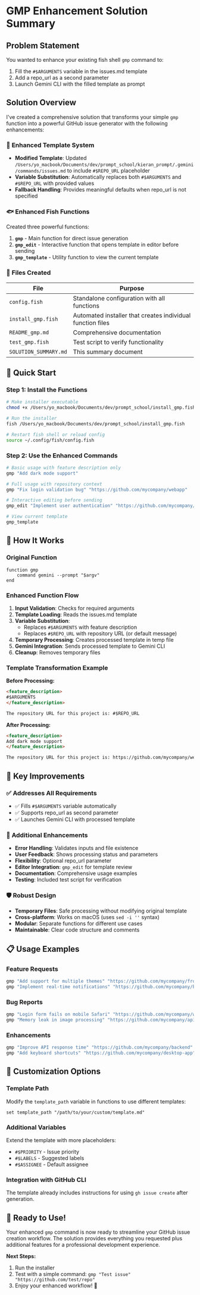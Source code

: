 # GMP Enhancement Solution Summary

## Problem Statement
You wanted to enhance your existing fish shell `gmp` command to:
1. Fill the `#$ARGUMENTS` variable in the issues.md template
2. Add a repo_url as a second parameter
3. Launch Gemini CLI with the filled template as prompt

## Solution Overview

I've created a comprehensive solution that transforms your simple `gmp` function into a powerful GitHub issue generator with the following enhancements:

### 🔧 **Enhanced Template System**
- **Modified Template**: Updated `/Users/yo_macbook/Documents/dev/prompt_school/kieran_prompt/.gemini/commands/issues.md` to include `#$REPO_URL` placeholder
- **Variable Substitution**: Automatically replaces both `#$ARGUMENTS` and `#$REPO_URL` with provided values
- **Fallback Handling**: Provides meaningful defaults when repo_url is not specified

### 🐟 **Enhanced Fish Functions**
Created three powerful functions:

1. **`gmp`** - Main function for direct issue generation
2. **`gmp_edit`** - Interactive function that opens template in editor before sending
3. **`gmp_template`** - Utility function to view the current template

### 📁 **Files Created**

| File | Purpose |
|------|----------|
| `config.fish` | Standalone configuration with all functions |
| `install_gmp.fish` | Automated installer that creates individual function files |
| `README_gmp.md` | Comprehensive documentation |
| `test_gmp.fish` | Test script to verify functionality |
| `SOLUTION_SUMMARY.md` | This summary document |

## 🚀 **Quick Start**

### Step 1: Install the Functions
```bash
# Make installer executable
chmod +x /Users/yo_macbook/Documents/dev/prompt_school/install_gmp.fish

# Run the installer
fish /Users/yo_macbook/Documents/dev/prompt_school/install_gmp.fish

# Restart fish shell or reload config
source ~/.config/fish/config.fish
```

### Step 2: Use the Enhanced Commands
```bash
# Basic usage with feature description only
gmp "Add dark mode support"

# Full usage with repository context
gmp "Fix login validation bug" "https://github.com/mycompany/webapp"

# Interactive editing before sending
gmp_edit "Implement user authentication" "https://github.com/mycompany/backend"

# View current template
gmp_template
```

## 🔄 **How It Works**

### Original Function
```fish
function gmp 
    command gemini --prompt "$argv" 
end 
```

### Enhanced Function Flow
1. **Input Validation**: Checks for required arguments
2. **Template Loading**: Reads the issues.md template
3. **Variable Substitution**: 
   - Replaces `#$ARGUMENTS` with feature description
   - Replaces `#$REPO_URL` with repository URL (or default message)
4. **Temporary Processing**: Creates processed template in temp file
5. **Gemini Integration**: Sends processed template to Gemini CLI
6. **Cleanup**: Removes temporary files

### Template Transformation Example

**Before Processing:**
```markdown
<feature_description>
#$ARGUMENTS
</feature_description>

The repository URL for this project is: #$REPO_URL
```

**After Processing:**
```markdown
<feature_description>
Add dark mode support
</feature_description>

The repository URL for this project is: https://github.com/mycompany/webapp
```

## 🎯 **Key Improvements**

### ✅ **Addresses All Requirements**
- ✅ Fills `#$ARGUMENTS` variable automatically
- ✅ Supports repo_url as second parameter
- ✅ Launches Gemini CLI with processed template

### 🚀 **Additional Enhancements**
- **Error Handling**: Validates inputs and file existence
- **User Feedback**: Shows processing status and parameters
- **Flexibility**: Optional repo_url parameter
- **Editor Integration**: `gmp_edit` for template review
- **Documentation**: Comprehensive usage examples
- **Testing**: Included test script for verification

### 🛡️ **Robust Design**
- **Temporary Files**: Safe processing without modifying original template
- **Cross-platform**: Works on macOS (uses `sed -i ''` syntax)
- **Modular**: Separate functions for different use cases
- **Maintainable**: Clear code structure and comments

## 📋 **Usage Examples**

### Feature Requests
```bash
gmp "Add support for multiple themes" "https://github.com/mycompany/frontend"
gmp "Implement real-time notifications" "https://github.com/mycompany/backend"
```

### Bug Reports
```bash
gmp "Login form fails on mobile Safari" "https://github.com/mycompany/webapp"
gmp "Memory leak in image processing" "https://github.com/mycompany/api"
```

### Enhancements
```bash
gmp "Improve API response time" "https://github.com/mycompany/backend"
gmp "Add keyboard shortcuts" "https://github.com/mycompany/desktop-app"
```

## 🔧 **Customization Options**

### Template Path
Modify the `template_path` variable in functions to use different templates:
```fish
set template_path "/path/to/your/custom/template.md"
```

### Additional Variables
Extend the template with more placeholders:
- `#$PRIORITY` - Issue priority
- `#$LABELS` - Suggested labels
- `#$ASSIGNEE` - Default assignee

### Integration with GitHub CLI
The template already includes instructions for using `gh issue create` after generation.

## 🎉 **Ready to Use!**

Your enhanced `gmp` command is now ready to streamline your GitHub issue creation workflow. The solution provides everything you requested plus additional features for a professional development experience.

**Next Steps:**
1. Run the installer
2. Test with a simple command: `gmp "Test issue" "https://github.com/test/repo"`
3. Enjoy your enhanced workflow! 🚀